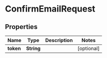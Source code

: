

# ConfirmEmailRequest


## Properties

| Name | Type | Description | Notes |
|------------ | ------------- | ------------- | -------------|
|**token** | **String** |  |  [optional] |



